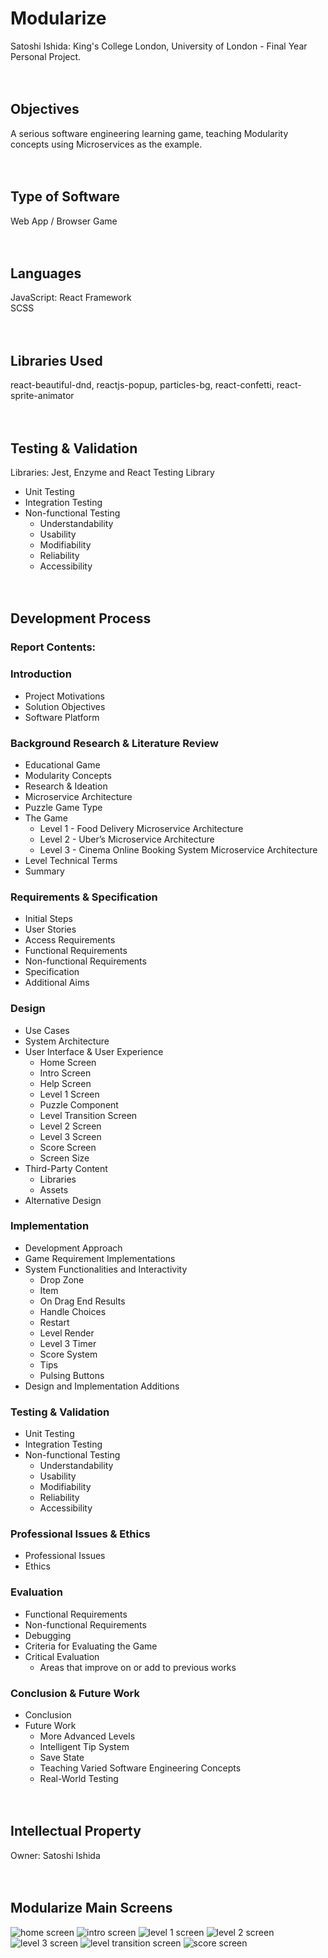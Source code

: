 # Modularize
Satoshi Ishida: King's College London, University of London - Final Year Personal Project.
<br><br><br>

## Objectives
A serious software engineering learning game, teaching Modularity concepts using Microservices as the example.
<br><br><br>

## Type of Software
Web App / Browser Game
<br><br><br>

## Languages
JavaScript: React Framework\
SCSS
<br><br><br>

## Libraries Used
react-beautiful-dnd, reactjs-popup, particles-bg, react-confetti, react-sprite-animator
<br><br><br>

## Testing & Validation
Libraries: Jest, Enzyme and React Testing Library
- Unit Testing
- Integration Testing
- Non-functional Testing
	- Understandability
	- Usability
	- Modifiability
	- Reliability
	- Accessibility
<br><br><br>

## Development Process
### Report Contents:
### Introduction
- Project Motivations
- Solution Objectives
- Software Platform

### Background Research & Literature Review
- Educational Game
- Modularity Concepts
- Research & Ideation
- Microservice Architecture
- Puzzle Game Type
- The Game
	- Level 1 - Food Delivery Microservice Architecture
	- Level 2 - Uber’s Microservice Architecture
	- Level 3 - Cinema Online Booking System Microservice Architecture
- Level Technical Terms
- Summary

### Requirements & Specification
- Initial Steps
- User Stories
- Access Requirements
- Functional Requirements
- Non-functional Requirements
- Specification
- Additional Aims

### Design
- Use Cases
- System Architecture
- User Interface & User Experience
	- Home Screen
	- Intro Screen
	- Help Screen
	- Level 1 Screen
	- Puzzle Component
	- Level Transition Screen
	- Level 2 Screen
	- Level 3 Screen
	- Score Screen
	- Screen Size
- Third-Party Content
	- Libraries
	- Assets
- Alternative Design

### Implementation
- Development Approach
- Game Requirement Implementations
- System Functionalities and Interactivity
	- Drop Zone
	- Item
	- On Drag End Results
	- Handle Choices
	- Restart
	- Level Render
	- Level 3 Timer
	- Score System
	- Tips
	- Pulsing Buttons
- Design and Implementation Additions

### Testing & Validation
- Unit Testing
- Integration Testing
- Non-functional Testing
	- Understandability
	- Usability
	- Modifiability
	- Reliability
	- Accessibility

### Professional Issues & Ethics
- Professional Issues
- Ethics

### Evaluation
- Functional Requirements
- Non-functional Requirements
- Debugging
- Criteria for Evaluating the Game
- Critical Evaluation
	- Areas that improve on or add to previous works

### Conclusion & Future Work
- Conclusion
- Future Work
	- More Advanced Levels
	- Intelligent Tip System
	- Save State
	- Teaching Varied Software Engineering Concepts
	- Real-World Testing
<br><br><br>

## Intellectual Property
Owner: Satoshi Ishida
<br><br><br>

## Modularize Main Screens
![home screen](https://github.com/SatoshiJIshida/projects/blob/main/Modularize%20-%20React%20JavaScript/screens/Home.png)
![intro screen](https://github.com/SatoshiJIshida/projects/blob/main/Modularize%20-%20React%20JavaScript/screens/IntroScreen.png)
![level 1 screen](https://github.com/SatoshiJIshida/projects/blob/main/Modularize%20-%20React%20JavaScript/screens/Level1.png)
![level 2 screen](https://github.com/SatoshiJIshida/projects/blob/main/Modularize%20-%20React%20JavaScript/screens/Level2.png)
![level 3 screen](https://github.com/SatoshiJIshida/projects/blob/main/Modularize%20-%20React%20JavaScript/screens/Level3.png)
![level transition screen](https://github.com/SatoshiJIshida/projects/blob/main/Modularize%20-%20React%20JavaScript/screens/LevelTransition.png)
![score screen](https://github.com/SatoshiJIshida/projects/blob/main/Modularize%20-%20React%20JavaScript/screens/ScoreScreen.png)
